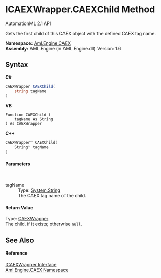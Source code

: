 # ICAEXWrapper.CAEXChild Method 
AutomationML 2.1 API 

Gets the first child of this CAEX object with the defined CAEX tag name.

**Namespace:**&nbsp;<a href="N_Aml_Engine_CAEX">Aml.Engine.CAEX</a><br />**Assembly:**&nbsp;AML.Engine (in AML.Engine.dll) Version: 1.6

## Syntax

**C#**<br />
``` C#
CAEXWrapper CAEXChild(
	string tagName
)
```

**VB**<br />
``` VB
Function CAEXChild ( 
	tagName As String
) As CAEXWrapper
```

**C++**<br />
``` C++
CAEXWrapper^ CAEXChild(
	String^ tagName
)
```


#### Parameters
&nbsp;<dl><dt>tagName</dt><dd>Type: <a href="https://docs.microsoft.com/dotnet/api/system.string" target="_parent" rel="noopener noreferrer">System.String</a><br />The CAEX tag name of the child.</dd></dl>

#### Return Value
Type: <a href="T_Aml_Engine_CAEX_CAEXWrapper">CAEXWrapper</a><br />The child, if it exists; otherwise `null`.

## See Also


#### Reference
<a href="T_Aml_Engine_CAEX_ICAEXWrapper">ICAEXWrapper Interface</a><br /><a href="N_Aml_Engine_CAEX">Aml.Engine.CAEX Namespace</a><br />